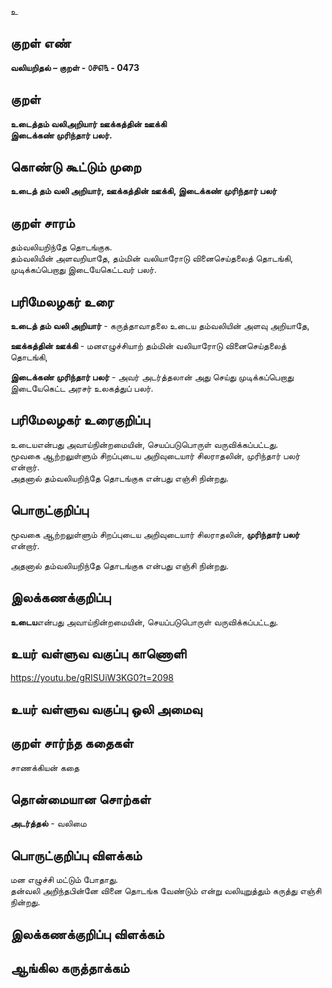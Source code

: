 உ

## குறள் எண் 

**வலியறிதல்  – குறள் - ௦௪௭௩ - 0473**  

## குறள் 

**உடைத்தம் வலிஅறியார் ஊக்கத்தின் ஊக்கி  
இடைக்கண் முரிந்தார் பலர்.**

## கொண்டு கூட்டும் முறை

**உடைத் தம் வலி அறியார், ஊக்கத்தின் ஊக்கி, இடைக்கண் முரிந்தார் பலர்** 

## குறள் சாரம் 

தம்வலியறிந்தே தொடங்குக.  
தம்வலியின் அளவறியாதே, தம்மின் வலியாரோடு வினைசெய்தலைத் தொடங்கி, முடிக்கப்பெறாது இடையேகெட்டவர் பலர்.  

## பரிமேலழகர் உரை

**உடைத் தம் வலி அறியார்** - கருத்தாவாதலை உடைய தம்வலியின் அளவு  அறியாதே,  

**ஊக்கத்தின் ஊக்கி** - மனஎழுச்சியாற் தம்மின் வலியாரோடு வினைசெய்தலைத் தொடங்கி,  

**இடைக்கண் முரிந்தார் பலர்** - அவர் அடர்த்தலான் அது செய்து முடிக்கப்பெறாது இடையேகெட்ட அரசர் உலகத்துப் பலர்.  

## பரிமேலழகர் உரைகுறிப்பு   

உடையஎன்பது அவாய்நின்றமையின், செயப்படுபொருள் வருவிக்கப்பட்டது.  
மூவகை ஆற்றலுள்ளும் சிறப்புடைய அறிவுடையார் சிலராதலின், முரிந்தார் பலர் என்றார்.  
அதனால் தம்வலியறிந்தே தொடங்குக என்பது எஞ்சி நின்றது.  

## பொருட்குறிப்பு 

மூவகை ஆற்றலுள்ளும் சிறப்புடைய அறிவுடையார் சிலராதலின், **முரிந்தார் பலர்** என்றார்.  

அதனால் தம்வலியறிந்தே தொடங்குக என்பது எஞ்சி நின்றது.    

## இலக்கணக்குறிப்பு  

**உடைய**என்பது அவாய்நின்றமையின், செயப்படுபொருள் வருவிக்கப்பட்டது.     

## உயர் வள்ளுவ வகுப்பு காணொளி

https://youtu.be/gRISUiW3KG0?t=2098

## உயர் வள்ளுவ வகுப்பு ஒலி அமைவு 

 
## குறள் சார்ந்த கதைகள்   

சாணக்கியன் கதை  

## தொன்மையான சொற்கள்

**அடர்த்தல்** - வலிமை  

## பொருட்குறிப்பு விளக்கம்

மன எழுச்சி மட்டும் போதாது.  
தன்வலி அறிந்தபின்னே வினை தொடங்க வேண்டும் என்று வலியுறுத்தும் கருத்து எஞ்சி நின்றது. 

## இலக்கணக்குறிப்பு விளக்கம்


## ஆங்கில கருத்தாக்கம் 



